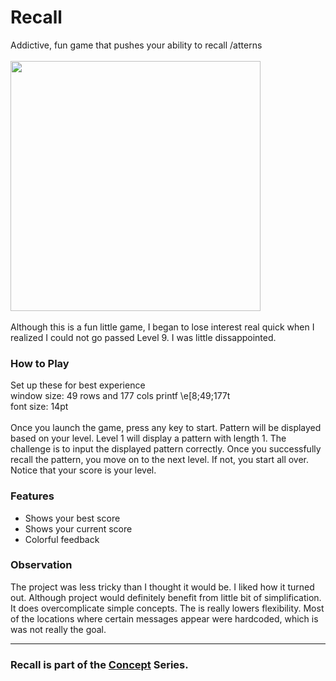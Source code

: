 # Recall
Addictive, fun game that pushes your ability to recall /atterns
<br/> <br/> <img src="demo.gif" width="400" /> <br/> <br/>
Although this is a fun little game, I began to lose interest real quick when
I realized I could not go passed Level 9. I was little dissappointed.
### How to Play
Set up these for best experience
<br/> 
window size: 49 rows and 177 cols printf \e[8;49;177t 
<br/> font size: 14pt <br/> <br/>
Once you launch the game, press any key to start. 
Pattern will be displayed based on your level.
Level 1 will display a pattern with length 1. The challenge is 
to input the displayed pattern correctly. Once you
successfully recall the pattern, you move on to the next level.
If not, you start all over. Notice that your score is your level. 

### Features
- Shows your best score
- Shows your current score
- Colorful feedback
### Observation
The project was less tricky than I thought it would be. I liked how it
turned out. Although project would definitely benefit from little bit of
simplification. It does overcomplicate simple concepts. The is really lowers
flexibility. Most of the locations where certain messages appear were hardcoded,
which is was not really the goal.

---
### Recall is part of the [Concept](https://github.com/azimex/Concept) Series.

